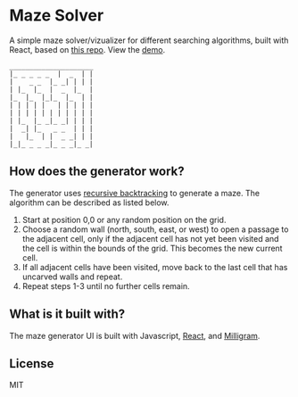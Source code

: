 Maze Solver
==============

A simple maze solver/vizualizer for different searching algorithms, built with React, based on [this repo](https://github.com/primaryobjects/maze-generator). View the [demo](https://fcolt.github.io/maze-solvers/).

```
_____________________
|_ _ _ _ _  |  _  | |
|    _ _  |_ _| | | |
| |_  |_  |  _  |_  |
|_  |_  |_|_  |_  | |
| | | | |   | | | | |
| | | | | | | | | | |
| |_  |_ _|_ _| | | |
|  _| |_   _ _  | | |
|   |_  | |  _ _| | |
|_|_ _ _ _|_ _ _|_ _|
```

## How does the generator work?

The generator uses [recursive backtracking](http://weblog.jamisbuck.org/2010/12/27/maze-generation-recursive-backtracking) to generate a maze. The algorithm can be described as listed below.

1. Start at position 0,0 or any random position on the grid.
2. Choose a random wall (north, south, east, or west) to open a passage to the adjacent cell, only if the adjacent cell has not yet been visited and the cell is within the bounds of the grid. This becomes the new current cell.
3. If all adjacent cells have been visited, move back to the last cell that has uncarved walls and repeat.
4. Repeat steps 1-3 until no further cells remain.

## What is it built with?

The maze generator UI is built with Javascript, [React](https://facebook.github.io/react/), and [Milligram](https://milligram.github.io/).

## License

MIT